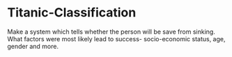 # Titanic-Classification
Make a system which tells whether the person will be save  from sinking. What factors were most likely lead to success- socio-economic status, age, gender and more.
